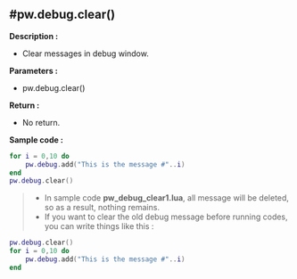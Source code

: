 #pw.debug.clear()
---

**Description :**

- Clear messages in debug window. 


**Parameters :**

- pw.debug.clear()

**Return :**
- No return.

**Sample code :**

```lua:pw_debug_clear1.lua
for i = 0,10 do
	pw.debug.add("This is the message #"..i)
end
pw.debug.clear()
``` 
> - In sample code **pw_debug_clear1.lua**, all message will be deleted, so as a result, nothing remains. 
> - If you want to clear the old debug message before running codes, you can write things like this : 
```lua:pw_debug_clear2.lua
pw.debug.clear()
for i = 0,10 do
	pw.debug.add("This is the message #"..i)
end
``` 